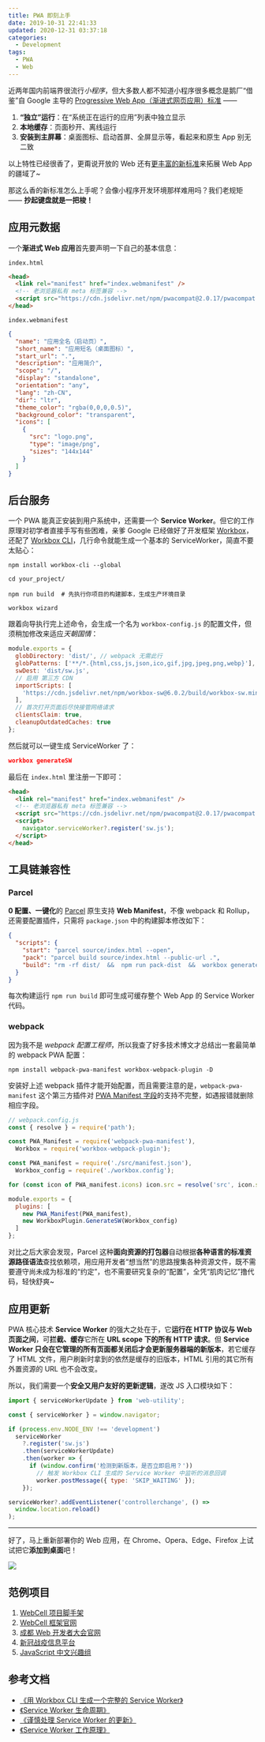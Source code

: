 ```yaml
---
title: PWA 即刻上手
date: 2019-10-31 22:41:33
updated: 2020-12-31 03:37:18
categories:
  - Development
tags:
  - PWA
  - Web
---
```


近两年国内前端界很流行*小程序*，但大多数人都不知道小程序很多概念是鹅厂“借鉴”自 Google 主导的 [Progressive Web App（渐进式网页应用）标准][1] ——

1. **“独立”运行**：在“系统正在运行的应用”列表中独立显示
2. **本地缓存**：页面秒开、离线运行
3. **安装到主屏幕**：桌面图标、启动首屏、全屏显示等，看起来和原生 App 别无二致

以上特性已经很香了，更甭说开放的 Web 还有[更丰富的新标准][2]来拓展 Web App 的疆域了~

那这么香的新标准怎么上手呢？会像小程序开发环境那样难用吗？我们老规矩 —— **抄起键盘就是一把梭！**

## 应用元数据

一个**渐进式 Web 应用**首先要声明一下自己的基本信息：

`index.html`

```html
<head>
  <link rel="manifest" href="index.webmanifest" />
  <!-- 老浏览器私有 meta 标签兼容 -->
  <script src="https://cdn.jsdelivr.net/npm/pwacompat@2.0.17/pwacompat.min.js"></script>
</head>
```

`index.webmanifest`

```json
{
  "name": "应用全名（启动页）",
  "short_name": "应用短名（桌面图标）",
  "start_url": ".",
  "description": "应用简介",
  "scope": "/",
  "display": "standalone",
  "orientation": "any",
  "lang": "zh-CN",
  "dir": "ltr",
  "theme_color": "rgba(0,0,0,0.5)",
  "background_color": "transparent",
  "icons": [
    {
      "src": "logo.png",
      "type": "image/png",
      "sizes": "144x144"
    }
  ]
}
```

## 后台服务

一个 PWA 能真正安装到用户系统中，还需要一个 **Service Worker**。但它的工作原理对初学者直接手写有些困难，亲爹 Google 已经做好了开发框架 [Workbox][3]，还配了 [Workbox CLI][4]，几行命令就能生成一个基本的 ServiceWorker，简直不要太贴心：

```shell
npm install workbox-cli --global

cd your_project/

npm run build  # 先执行你项目的构建脚本，生成生产环境目录

workbox wizard
```

跟着向导执行完上述命令，会生成一个名为 `workbox-config.js` 的配置文件，但须稍加修改来适应*天朝国情*：

```javascript
module.exports = {
  globDirectory: 'dist/', // webpack 无需此行
  globPatterns: ['**/*.{html,css,js,json,ico,gif,jpg,jpeg,png,webp}'], // webpack 无需此行
  swDest: 'dist/sw.js',
  // 启用 第三方 CDN
  importScripts: [
    'https://cdn.jsdelivr.net/npm/workbox-sw@6.0.2/build/workbox-sw.min.js'
  ],
  // 首次打开页面后尽快接管网络请求
  clientsClaim: true,
  cleanupOutdatedCaches: true
};
```

然后就可以一键生成 ServiceWorker 了：

```json
workbox generateSW
```

最后在 `index.html` 里注册一下即可：

```html
<head>
  <link rel="manifest" href="index.webmanifest" />
  <!-- 老浏览器私有 meta 标签兼容 -->
  <script src="https://cdn.jsdelivr.net/npm/pwacompat@2.0.17/pwacompat.min.js"></script>
  <script>
    navigator.serviceWorker?.register('sw.js');
  </script>
</head>
```

## 工具链兼容性

### Parcel

**0 配置、一键化**的 [Parcel][5] 原生支持 **Web Manifest**，不像 webpack 和 Rollup，还需要配置插件，只需将 `package.json` 中的构建脚本修改如下：

```json
{
  "scripts": {
    "start": "parcel source/index.html --open",
    "pack": "parcel build source/index.html --public-url .",
    "build": "rm -rf dist/  &&  npm run pack-dist  &&  workbox generateSW"
  }
}
```

每次构建运行 `npm run build` 即可生成可缓存整个 Web App 的 Service Worker 代码。

### webpack

因为我不是 _webpack 配置工程师_，所以我查了好多技术博文才总结出一套最简单的 webpack PWA 配置：

```shell
npm install webpack-pwa-manifest workbox-webpack-plugin -D
```

安装好上述 webpack 插件才能开始配置，而且需要注意的是，`webpack-pwa-manifest` 这个第三方插件对 [PWA Manifest 字段][6]的支持不完整，如遇报错就删除相应字段。

```javascript
// webpack.config.js
const { resolve } = require('path');

const PWA_Manifest = require('webpack-pwa-manifest'),
  Workbox = require('workbox-webpack-plugin');

const PWA_manifest = require('./src/manifest.json'),
  Workbox_config = require('./workbox.config');

for (const icon of PWA_manifest.icons) icon.src = resolve('src', icon.src);

module.exports = {
  plugins: [
    new PWA_Manifest(PWA_manifest),
    new WorkboxPlugin.GenerateSW(Workbox_config)
  ]
};
```

对比之后大家会发现，Parcel 这种**面向资源的打包器**自动根据**各种语言的标准资源路径语法**查找依赖项，用应用开发者“想当然”的思路搜集各种资源文件，既不需要遵守尚未成为标准的“约定”，也不需要研究复杂的“配置”，全凭“肌肉记忆”撸代码，轻快舒爽~

## 应用更新

PWA 核心技术 **Service Worker** 的强大之处在于，它**运行在 HTTP 协议与 Web 页面之间**，可**拦截、缓存**它所在 **URL scope 下的所有 HTTP 请求**。但 **Service Worker 只会在它管理的所有页面都关闭后才会更新服务器端的新版本**，若它缓存了 HTML 文件，用户刷新时拿到的依然是缓存的旧版本，HTML 引用的其它所有外置资源的 URL 也不会改变。

所以，我们需要一个**安全又用户友好的更新逻辑**，遂改 JS 入口模块如下：

```javascript
import { serviceWorkerUpdate } from 'web-utility';

const { serviceWorker } = window.navigator;

if (process.env.NODE_ENV !== 'development')
  serviceWorker
    ?.register('sw.js')
    .then(serviceWorkerUpdate)
    .then(worker => {
      if (window.confirm('检测到新版本，是否立即启用？'))
        // 触发 Workbox CLI 生成的 Service Worker 中监听的消息回调
        worker.postMessage({ type: 'SKIP_WAITING' });
    });

serviceWorker?.addEventListener('controllerchange', () =>
  window.location.reload()
);
```

---

好了，马上重新部署你的 Web 应用，在 Chrome、Opera、Edge、Firefox 上试试把它**添加到桌面**吧！

![](https://www.atyantik.com/wp-content/uploads/2017/10/PWA-States.png)

## 范例项目

1. [WebCell 项目脚手架](https://github.com/EasyWebApp/scaffold)
2. [WebCell 框架官网](https://web-cell.dev/)
3. [成都 Web 开发者大会官网](https://web-conf.dev/)
4. [新冠战疫信息平台](https://wuhan2020.kaiyuanshe.cn/)
5. [JavaScript 中文兴趣组](https://jscig.github.io/)

## 参考文档

- [《用 Workbox CLI 生成一个完整的 Service Worker》](https://developers.google.cn/web/tools/workbox/guides/generate-service-worker/cli)
- [《Service Worker 生命周期》](https://developers.google.cn/web/fundamentals/primers/service-workers/lifecycle)
- [《谨慎处理 Service Worker 的更新》](https://juejin.im/post/6844903792522035208)
- [《Service Worker 工作原理》](https://lavas-project.github.io/pwa-book/chapter04/3-service-worker-dive.html)

[1]: https://developers.google.cn/web/progressive-web-apps/
[2]: /development/web-chrome-update-at-google-io-2019/slide.html
[3]: https://developers.google.cn/web/tools/workbox
[4]: https://developers.google.cn/web/tools/workbox/guides/generate-service-worker/cli
[5]: https://parceljs.org/
[6]: https://developer.mozilla.org/zh-CN/docs/Web/Manifest
